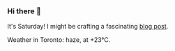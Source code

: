 ### Hi there :wave:

It's Saturday! I might be crafting a fascinating [blog post](https://benjaminwuethrich.dev).

Weather in Toronto: haze, at +23°C.
